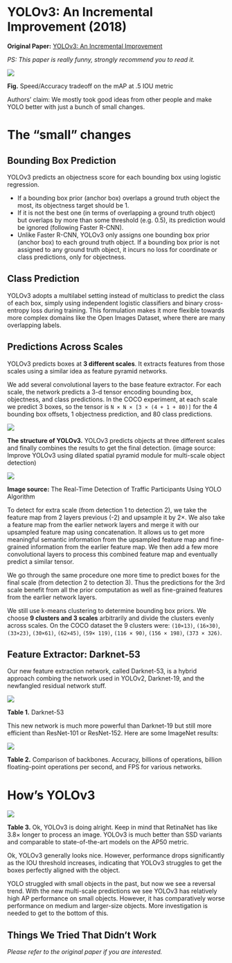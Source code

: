 # YOLOv3: An Incremental Improvement (2018)

**Original Paper:** [YOLOv3: An Incremental Improvement](https://arxiv.org/abs/1804.02767)

*PS: This paper is really funny, strongly recommend you to read it.*

![](../images/yolov3_compare.png)

**Fig.** Speed/Accuracy tradeoff on the mAP at .5 IOU metric

Authors’ claim: We mostly took good ideas from other people and make YOLO better with just a bunch of small changes.

# The “small” changes

## Bounding Box Prediction

YOLOv3 predicts an objectness score for each bounding box using logistic regression.

- If a bounding box prior (anchor box) overlaps a ground truth object the most, its objectness target should be 1.
- If it is not the best one (in terms of overlapping a ground truth object) but overlaps by more than some threshold (e.g. 0.5), its prediction would be ignored (following Faster R-CNN).
- Unlike Faster R-CNN, YOLOv3 only assigns one bounding box prior (anchor box) to each ground truth object. If a bounding box prior is not assigned to any ground truth object, it incurs no loss for  coordinate or class predictions, only for objectness.

## Class Prediction

YOLOv3 adopts a multilabel setting instead of multiclass to predict the class of each box, simply using independent logistic classifiers and binary cross-entropy loss during training. This formulation makes it more flexible towards more complex domains like the Open Images Dataset, where there are many overlapping labels.

## Predictions Across Scales

YOLOv3 predicts boxes at **3 different scales**. It extracts features from those scales using a similar idea as feature pyramid networks.

We add several convolutional layers to the base feature extractor. For each scale, the network predicts a 3-d tensor encoding bounding box, objectness, and class predictions. In the COCO experiment, at each scale we predict 3 boxes, so the tensor is `N × N × [3 × (4 + 1 + 80)]` for the 4 bounding box offsets, 1 objectness prediction, and 80 class predictions.

![](../images/yolov3_structure.png)

**The structure of YOLOv3.** YOLOv3 predicts objects at three different scales and finally combines the results to get the final detection. (image source: Improve YOLOv3 using dilated spatial pyramid module for multi-scale object detection)

![](../images/yolov3_structure_2.png)

**Image source:** The Real-Time Detection of Traffic Participants Using YOLO Algorithm

To detect for extra scale (from detection 1 to detection 2), we take the feature map from 2 layers previous (-2) and upsample it by 2×. We also take a feature map from the earlier network layers and merge it with our upsampled feature map using concatenation. It allows us to get more meaningful semantic information from the upsampled feature map and fine-grained information from the earlier feature map. We then add a few more convolutional layers to process this combined feature map and eventually predict a similar tensor.

We go through the same procedure one more time to predict boxes for the final scale (from detection 2 to detection 3). Thus the predictions for the 3rd scale benefit from all the prior computation as well as fine-grained features from the earlier network layers.

We still use k-means clustering to determine bounding box priors. We choose **9 clusters and 3 scales** arbitrarily and divide the clusters evenly across scales. On the COCO dataset the 9 clusters were: `(10×13)`, `(16×30)`, `(33×23)`, `(30×61)`, `(62×45)`, `(59× 119)`, `(116 × 90)`, `(156 × 198)`, `(373 × 326)`.

## Feature Extractor: Darknet-53

Our new feature extraction network, called Darknet-53, is a hybrid approach combing the network used in YOLOv2, Darknet-19, and the newfangled residual network stuff.

![](../images/darknet-53.png)

**Table 1.** Darknet-53

This new network is much more powerful than Darknet-19 but still more efficient than ResNet-101 or ResNet-152. Here are some ImageNet results:

![](../images/darknet-53_compare.png)

**Table 2.** Comparison of backbones. Accuracy, billions of operations, billion floating-point operations per second, and FPS for various networks.

# How’s YOLOv3

![](../images/yolov3_compare_2.png)

**Table 3.** Ok, YOLOv3 is doing alright. Keep in mind that RetinaNet has like 3.8× longer to process an image. YOLOv3 is much better than SSD variants and comparable to state-of-the-art models on the AP50 metric.

Ok, YOLOv3 generally looks nice. However, performance drops significantly as the IOU threshold increases, indicating that YOLOv3 struggles to get the boxes perfectly aligned with the object.

YOLO struggled with small objects in the past, but now we see a reversal trend. With the new multi-scale predictions we see YOLOv3 has relatively high AP performance on small objects. However, it has comparatively worse performance on medium and larger-size objects. More investigation is needed to get to the bottom of this.

## Things We Tried That Didn’t Work

*Please refer to the original paper if you are interested.*
